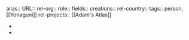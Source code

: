 alias::
URL::
rel-org::
role::
fields::
creations::
rel-country::
tags:: person, [[Yonaguni]]
rel-projects:: [[Adam's Atlas]]


-
-
